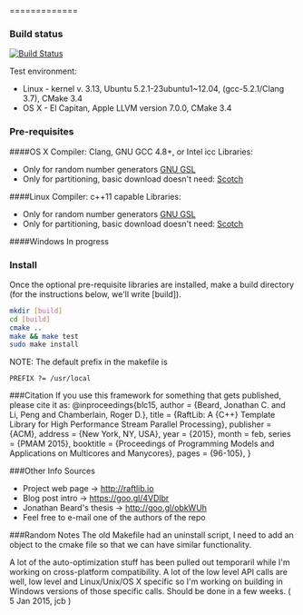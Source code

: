 

=============

### Build status
[![Build Status](https://travis-ci.org/jonathan-beard/RaftLib.svg?branch=master)](https://travis-ci.org/jonathan-beard/RaftLib)

Test environment:
* Linux - kernel v. 3.13, Ubuntu 5.2.1-23ubuntu1~12.04, (gcc-5.2.1/Clang 3.7), CMake 3.4
* OS X - El Capitan, Apple LLVM version 7.0.0, CMake 3.4

### Pre-requisites

####OS X
Compiler: Clang, GNU GCC 4.8+, or Intel icc
Libraries: 
* Only for random number generators <a href="http://goo.gl/gchdSw">GNU GSL</a> 
* Only for partitioning, basic download doesn't need: <a href="http://goo.gl/tI1NGf">Scotch</a>

####Linux
Compiler: c++11 capable 
Libraries: 
* Only for random number generators <a href="http://goo.gl/gchdSw">GNU GSL</a> 
* Only for partitioning, basic download doesn't need: <a href="http://goo.gl/tI1NGf">Scotch</a>

####Windows
In progress

### Install
Once the optional pre-requisite libraries are installed,
make a build directory (for the instructions below, we'll 
write [build]).
```bash
mkdir [build]
cd [build]
cmake ..
make && make test
sudo make install
```
NOTE: The default prefix in the makefile is 
```
PREFIX ?= /usr/local
```
###Citation
If you use this framework for something that gets published, please cite it as:
@inproceedings{blc15,
  author = {Beard, Jonathan C. and Li, Peng and Chamberlain, Roger D.},
  title = {RaftLib: A {C++} Template Library for High Performance Stream Parallel Processing},
  publisher = {ACM},
  address = {New York, NY, USA},
  year = {2015},
  month = feb,
  series = {PMAM 2015},
  booktitle = {Proceedings of Programming Models and Applications on Multicores and Manycores},
  pages = {96-105},
}

###Other Info Sources
* Project web page -> http://raftlib.io
* Blog post intro -> https://goo.gl/4VDlbr
* Jonathan Beard's thesis -> http://goo.gl/obkWUh
* Feel free to e-mail one of the authors of the repo

###Random Notes
The old Makefile had an uninstall script, I need to add an object to the 
cmake file so that we can have similar functionality. 

A lot of the auto-optimization stuff has been pulled out temporaril while
I'm working on cross-platform compatibility. A lot of the low level API
calls are well, low level and Linux/Unix/OS X specific so I'm working on
building in Windows versions of those specific calls. Should be done
in a few weeks. ( 5 Jan 2015, jcb )
